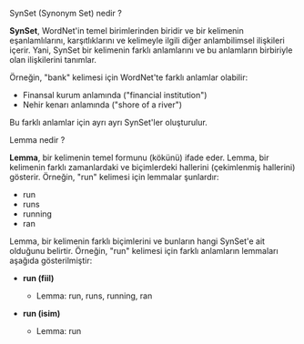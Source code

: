 SynSet (Synonym Set) nedir ?

**SynSet**, WordNet'in temel birimlerinden biridir ve bir kelimenin eşanlamlılarını, karşıtlıklarını ve kelimeyle ilgili diğer anlambilimsel ilişkileri içerir. Yani, SynSet bir kelimenin farklı anlamlarını ve bu anlamların birbiriyle olan ilişkilerini tanımlar.

Örneğin, "bank" kelimesi için WordNet'te farklı anlamlar olabilir:
- Finansal kurum anlamında ("financial institution")
- Nehir kenarı anlamında ("shore of a river")

Bu farklı anlamlar için ayrı ayrı SynSet'ler oluşturulur.

Lemma nedir ?

**Lemma**, bir kelimenin temel formunu (kökünü) ifade eder. Lemma, bir kelimenin farklı zamanlardaki ve biçimlerdeki hallerini (çekimlenmiş hallerini) gösterir. Örneğin, "run" kelimesi için lemmalar şunlardır:
- run
- runs
- running
- ran

Lemma, bir kelimenin farklı biçimlerini ve bunların hangi SynSet'e ait olduğunu belirtir. Örneğin, "run" kelimesi için farklı anlamların lemmaları aşağıda gösterilmiştir:

- **run (fiil)**
  - Lemma: run, runs, running, ran

- **run (isim)**
  - Lemma: run


